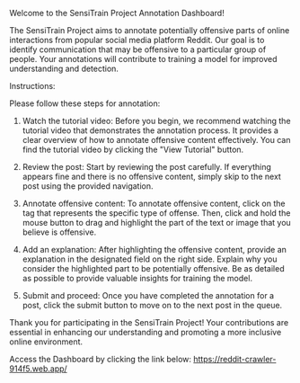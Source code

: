 Welcome to the SensiTrain Project Annotation Dashboard!

The SensiTrain Project aims to annotate potentially offensive parts of online interactions from popular social media platform Reddit. Our goal is to identify communication that may be offensive to a particular group of people. Your annotations will contribute to training a model for improved understanding and detection.

Instructions:

Please follow these steps for annotation:

1) Watch the tutorial video: Before you begin, we recommend watching the tutorial video that demonstrates the annotation process. It provides a clear overview of how to annotate offensive content effectively. You can find the tutorial video by clicking the "View Tutorial" button.

2) Review the post: Start by reviewing the post carefully. If everything appears fine and there is no offensive content, simply skip to the next post using the provided navigation.

3) Annotate offensive content: To annotate offensive content, click on the tag that represents the specific type of offense. Then, click and hold the mouse button to drag and highlight the part of the text or image that you believe is offensive.

4) Add an explanation: After highlighting the offensive content, provide an explanation in the designated field on the right side. Explain why you consider the highlighted part to be potentially offensive. Be as detailed as possible to provide valuable insights for training the model.

5) Submit and proceed: Once you have completed the annotation for a post, click the submit button to move on to the next post in the queue.

Thank you for participating in the SensiTrain Project! Your contributions are essential in enhancing our understanding and promoting a more inclusive online environment.

Access the Dashboard by clicking the link below:
https://reddit-crawler-914f5.web.app/
